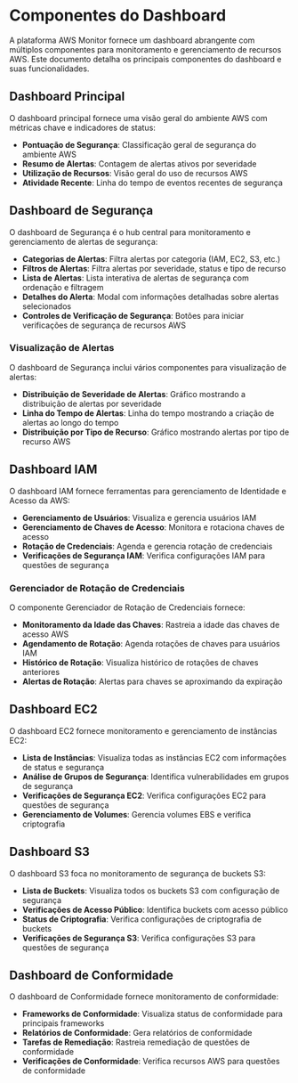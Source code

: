 # Componentes do Dashboard

A plataforma AWS Monitor fornece um dashboard abrangente com múltiplos componentes para monitoramento e gerenciamento de recursos AWS. Este documento detalha os principais componentes do dashboard e suas funcionalidades.

## Dashboard Principal

O dashboard principal fornece uma visão geral do ambiente AWS com métricas chave e indicadores de status:

- **Pontuação de Segurança**: Classificação geral de segurança do ambiente AWS
- **Resumo de Alertas**: Contagem de alertas ativos por severidade
- **Utilização de Recursos**: Visão geral do uso de recursos AWS
- **Atividade Recente**: Linha do tempo de eventos recentes de segurança

## Dashboard de Segurança

O dashboard de Segurança é o hub central para monitoramento e gerenciamento de alertas de segurança:

- **Categorias de Alertas**: Filtra alertas por categoria (IAM, EC2, S3, etc.)
- **Filtros de Alertas**: Filtra alertas por severidade, status e tipo de recurso
- **Lista de Alertas**: Lista interativa de alertas de segurança com ordenação e filtragem
- **Detalhes do Alerta**: Modal com informações detalhadas sobre alertas selecionados
- **Controles de Verificação de Segurança**: Botões para iniciar verificações de segurança de recursos AWS

### Visualização de Alertas

O dashboard de Segurança inclui vários componentes para visualização de alertas:

- **Distribuição de Severidade de Alertas**: Gráfico mostrando a distribuição de alertas por severidade
- **Linha do Tempo de Alertas**: Linha do tempo mostrando a criação de alertas ao longo do tempo
- **Distribuição por Tipo de Recurso**: Gráfico mostrando alertas por tipo de recurso AWS

## Dashboard IAM

O dashboard IAM fornece ferramentas para gerenciamento de Identidade e Acesso da AWS:

- **Gerenciamento de Usuários**: Visualiza e gerencia usuários IAM
- **Gerenciamento de Chaves de Acesso**: Monitora e rotaciona chaves de acesso
- **Rotação de Credenciais**: Agenda e gerencia rotação de credenciais
- **Verificações de Segurança IAM**: Verifica configurações IAM para questões de segurança

### Gerenciador de Rotação de Credenciais

O componente Gerenciador de Rotação de Credenciais fornece:

- **Monitoramento da Idade das Chaves**: Rastreia a idade das chaves de acesso AWS
- **Agendamento de Rotação**: Agenda rotações de chaves para usuários IAM
- **Histórico de Rotação**: Visualiza histórico de rotações de chaves anteriores
- **Alertas de Rotação**: Alertas para chaves se aproximando da expiração

## Dashboard EC2

O dashboard EC2 fornece monitoramento e gerenciamento de instâncias EC2:

- **Lista de Instâncias**: Visualiza todas as instâncias EC2 com informações de status e segurança
- **Análise de Grupos de Segurança**: Identifica vulnerabilidades em grupos de segurança
- **Verificações de Segurança EC2**: Verifica configurações EC2 para questões de segurança
- **Gerenciamento de Volumes**: Gerencia volumes EBS e verifica criptografia

## Dashboard S3

O dashboard S3 foca no monitoramento de segurança de buckets S3:

- **Lista de Buckets**: Visualiza todos os buckets S3 com configuração de segurança
- **Verificações de Acesso Público**: Identifica buckets com acesso público
- **Status de Criptografia**: Verifica configurações de criptografia de buckets
- **Verificações de Segurança S3**: Verifica configurações S3 para questões de segurança

## Dashboard de Conformidade

O dashboard de Conformidade fornece monitoramento de conformidade:

- **Frameworks de Conformidade**: Visualiza status de conformidade para principais frameworks
- **Relatórios de Conformidade**: Gera relatórios de conformidade
- **Tarefas de Remediação**: Rastreia remediação de questões de conformidade
- **Verificações de Conformidade**: Verifica recursos AWS para questões de conformidade 